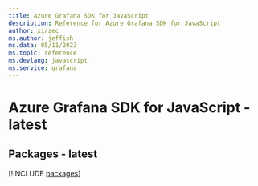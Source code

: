 ```yaml
---
title: Azure Grafana SDK for JavaScript
description: Reference for Azure Grafana SDK for JavaScript
author: xirzec
ms.author: jeffish
ms.data: 05/11/2023
ms.topic: reference
ms.devlang: javascript
ms.service: grafana
---
```

# Azure Grafana SDK for JavaScript - latest
## Packages - latest
[!INCLUDE [packages](grafana-index.md)]